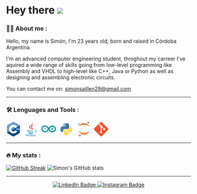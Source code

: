 <div>
  <h1>
    Hey there
    <img src="https://media.giphy.com/media/hvRJCLFzcasrR4ia7z/giphy.gif" width="30px"/>
  </h1>
</div>

### :technologist: About me :

Hello, my name is Simón, I'm 23 years old, born and raised in Córdoba Argentina.

I'm an advanced computer engineering student, throghout my carreer I've aquired a wide range of skills going from low-level programming like Assembly and VHDL to high-level like C++, Java or Python as well as designing and assembling electronic circuits.

You can contact me on: simonsaillen29@gmail.com

---

### 🛠️ Lenguages and Tools :

<div>
  <img src="https://github.com/devicons/devicon/blob/master/icons/cplusplus/cplusplus-original.svg" alt="C++" width="40" height="40"/>&nbsp
  <img src="https://github.com/devicons/devicon/blob/master/icons/java/java-original.svg" alt="Java" width="40" height="40"/>&nbsp
  <img src="https://github.com/devicons/devicon/blob/master/icons/arduino/arduino-original.svg" alt="Arduino" width="40" height="40"/>&nbsp
  <img src="https://github.com/devicons/devicon/blob/master/icons/python/python-original.svg" alt="Python" width="40" height="40"/>&nbsp
  <img src="https://github.com/devicons/devicon/blob/master/icons/jupyter/jupyter-original.svg" alt="Jupyter Notebook" width="40" height="40"/>&nbsp
  <img src="https://github.com/devicons/devicon/blob/master/icons/git/git-original.svg" alt="git" width="40" height="40"/>&nbsp
</div>

---

### :fire: My stats :

[![GitHub Streak](https://github-readme-streak-stats.herokuapp.com?user=simi-sai&theme=dark&hide_border=true&date_format=j%20M%5B%20Y%5D&hide_current_streak=true)](https://git.io/streak-stats)
![Simon's GitHub stats](https://github-readme-stats.vercel.app/api?username=simi-sai&theme=dark&hide_border=true)

---

<div id="header_2" align="center">
  <div id="badges">
      <a href="https://www.linkedin.com/in/simon-saillen/">
        <img src="https://img.shields.io/badge/LinkedIn-black?logo=linkedin&logoColor=white&style=for-the-badge" alt="LinkedIn Badge" height="35"/>
      </a>
      <a href="https://www.instagram.com/simonsaillen/">
        <img src="https://img.shields.io/badge/Instagram-black?logo=instagram&logoColor=white&style=for-the-badge" alt="Instagram Badge" height="35"/>
      </a>
    </div>
</div>
